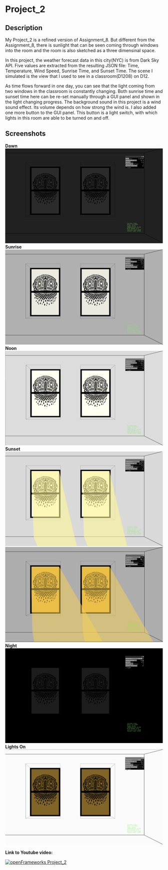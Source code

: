 
# Project_2

## Description ##
My Project_2 is a refined version of Assignment_8. But different from the Assignment_8, there is sunlight that can be seen coming through windows into the room and the room is also sketched as a three dimensinal space.

In this project, the weather forecast data in this city(NYC) is from Dark Sky API. Five values are extracted from the resulting JSON file: Time, Temperature, Wind Speed, Sunrise Time, and Sunset Time. The scene I simulated is the view that I used to see in a classroom(D1208) on D12.

As time flows forward in one day, you can see that the light coming from two windows in the classroom is constantly changing. Both sunrise time and sunset time here can be re-set manually through a GUI panel and shown in the light changing progress. The background sound in this project is a wind sound effect. Its volume depends on how strong the wind is. I also added one more button to the GUI panel. This button is a light switch, with which lights in this room are able to be turned on and off.

## Screenshots ##
**Dawn**
![](images/1.png)
**Sunrise**
![](images/2.png)
**Noon**
![](images/3.png)
**Sunset**
![](images/4.png)
![](images/5.png)
**Night**
![](images/6.png)
**Lights On**
![](images/7.png)


**Link to Youtube video:**

[![openFrameworks Project_2](http://img.youtube.com/vi/Fp22J8yAy18/0.jpg)](http://www.youtube.com/watch?v=Fp22J8yAy18)

